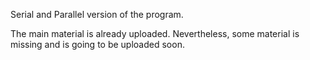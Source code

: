 Serial and Parallel version of the program.

The main material is already uploaded. Nevertheless, some material is missing and is going to be uploaded soon.
